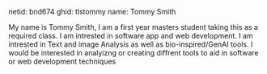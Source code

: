 netid: bnd674
ghid: tlstommy
name: Tommy Smith

My name is Tommy Smith, I am a first year masters student taking this as a required class. I am intrested in software app and web development. I am intrested in Text and image Analysis as well as bio-inspired/GenAI tools. I would be interested in analyizng or creating diffrent tools to aid in software or web development techniques

